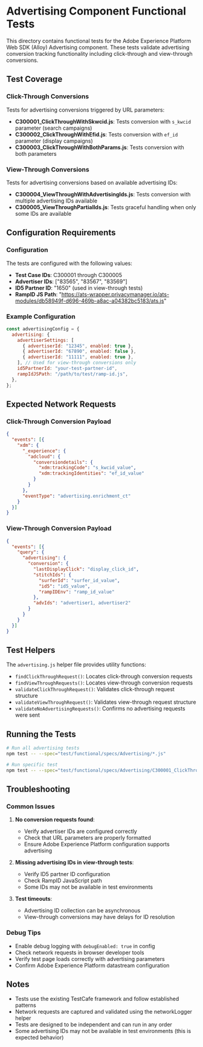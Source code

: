 # Advertising Component Functional Tests

This directory contains functional tests for the Adobe Experience Platform Web SDK (Alloy) Advertising component. These tests validate advertising conversion tracking functionality including click-through and view-through conversions.

## Test Coverage

### Click-Through Conversions
Tests for advertising conversions triggered by URL parameters:

- **C300001_ClickThroughWithSkwcid.js**: Tests conversion with `s_kwcid` parameter (search campaigns)
- **C300002_ClickThroughWithEfid.js**: Tests conversion with `ef_id` parameter (display campaigns)  
- **C300003_ClickThroughWithBothParams.js**: Tests conversion with both parameters

### View-Through Conversions
Tests for advertising conversions based on available advertising IDs:

- **C300004_ViewThroughWithAdvertisingIds.js**: Tests conversion with multiple advertising IDs available
- **C300005_ViewThroughPartialIds.js**: Tests graceful handling when only some IDs are available

## Configuration Requirements

### Configuration

The tests are configured with the following values:

- **Test Case IDs**: C300001 through C300005
- **Advertiser IDs**: ["83565", "83567", "83569"]
- **ID5 Partner ID**: "1650" (used in view-through tests)
- **RampID JS Path**: "https://ats-wrapper.privacymanager.io/ats-modules/db58949f-d696-469b-a8ac-a04382bc5183/ats.js"

### Example Configuration

```javascript
const advertisingConfig = {
  advertising: {
    advertiserSettings: [
      { advertiserId: "12345", enabled: true },
      { advertiserId: "67890", enabled: false },
      { advertiserId: "11111", enabled: true },
    ], // Used for view-through conversions only
    id5PartnerId: "your-test-partner-id",
    rampIdJSPath: "/path/to/test/ramp-id.js",
  },
};
```

## Expected Network Requests

### Click-Through Conversion Payload
```json
{
  "events": [{
    "xdm": {
      "_experience": {
        "adcloud": {
          "conversiondetails": {
            "xdm:trackingCode": "s_kwcid_value",
            "xdm:trackingIdentities": "ef_id_value"
          }
        }
      },
      "eventType": "advertising.enrichment_ct"
    }
  }]
}
```

### View-Through Conversion Payload
```json
{
  "events": [{
    "query": {
      "advertising": {
        "conversion": {
          "lastDisplayClick": "display_click_id",
          "stitchIds": {
            "surferId": "surfer_id_value",
            "id5": "id5_value", 
            "rampIDEnv": "ramp_id_value"
          },
          "advIds": "advertiser1, advertiser2"
        }
      }
    }
  }]
}
```

## Test Helpers

The `advertising.js` helper file provides utility functions:

- `findClickThroughRequest()`: Locates click-through conversion requests
- `findViewThroughRequests()`: Locates view-through conversion requests  
- `validateClickThroughRequest()`: Validates click-through request structure
- `validateViewThroughRequest()`: Validates view-through request structure
- `validateNoAdvertisingRequests()`: Confirms no advertising requests were sent

## Running the Tests

```bash
# Run all advertising tests
npm test -- --spec="test/functional/specs/Advertising/*.js"

# Run specific test
npm test -- --spec="test/functional/specs/Advertising/C300001_ClickThroughWithSkwcid.js"
```

## Troubleshooting

### Common Issues

1. **No conversion requests found**: 
   - Verify advertiser IDs are configured correctly
   - Check that URL parameters are properly formatted
   - Ensure Adobe Experience Platform configuration supports advertising

2. **Missing advertising IDs in view-through tests**:
   - Verify ID5 partner ID configuration
   - Check RampID JavaScript path
   - Some IDs may not be available in test environments

3. **Test timeouts**:
   - Advertising ID collection can be asynchronous
   - View-through conversions may have delays for ID resolution

### Debug Tips

- Enable debug logging with `debugEnabled: true` in config
- Check network requests in browser developer tools
- Verify test page loads correctly with advertising parameters
- Confirm Adobe Experience Platform datastream configuration

## Notes

- Tests use the existing TestCafe framework and follow established patterns
- Network requests are captured and validated using the networkLogger helper
- Tests are designed to be independent and can run in any order
- Some advertising IDs may not be available in test environments (this is expected behavior) 
